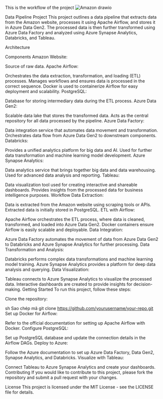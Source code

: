 This is the workflow of the project
![Amazon drawio](https://github.com/manhzeff/Data-Engineering-and-Analyst-with-Amazon-Data/assets/104782892/48fcad68-e566-4edd-9821-9afedba1152a)

Data Pipeline Project
This project outlines a data pipeline that extracts data from the Amazon website, processes it using Apache Airflow, and stores it in Azure Data Gen2. The processed data is then further transformed using Azure Data Factory and analyzed using Azure Synapse Analytics, Databricks, and Tableau.

Architecture

Components
Amazon Website:

Source of raw data.
Apache Airflow:

Orchestrates the data extraction, transformation, and loading (ETL) processes.
Manages workflows and ensures data is processed in the correct sequence.
Docker is used to containerize Airflow for easy deployment and scalability.
PostgreSQL:

Database for storing intermediary data during the ETL process.
Azure Data Gen2:

Scalable data lake that stores the transformed data.
Acts as the central repository for all data processed by the pipeline.
Azure Data Factory:

Data integration service that automates data movement and transformation.
Orchestrates data flow from Azure Data Gen2 to downstream components.
Databricks:

Provides a unified analytics platform for big data and AI.
Used for further data transformation and machine learning model development.
Azure Synapse Analytics:

Data analytics service that brings together big data and data warehousing.
Used for advanced data analysis and reporting.
Tableau:

Data visualization tool used for creating interactive and shareable dashboards.
Provides insights from the processed data for business intelligence purposes.
Workflow
Data Extraction:

Data is extracted from the Amazon website using scraping tools or APIs.
Extracted data is initially stored in PostgreSQL.
ETL with Airflow:

Apache Airflow orchestrates the ETL process, where data is cleaned, transformed, and loaded into Azure Data Gen2.
Docker containers ensure Airflow is easily scalable and deployable.
Data Integration:

Azure Data Factory automates the movement of data from Azure Data Gen2 to Databricks and Azure Synapse Analytics for further processing.
Data Transformation and Analysis:

Databricks performs complex data transformations and machine learning model training.
Azure Synapse Analytics provides a platform for deep data analysis and querying.
Data Visualization:

Tableau connects to Azure Synapse Analytics to visualize the processed data.
Interactive dashboards are created to provide insights for decision-making.
Getting Started
To run this project, follow these steps:

Clone the repository:

sh
Sao chép mã
git clone https://github.com/yourusername/your-repo.git
Set up Docker for Airflow:

Refer to the official documentation for setting up Apache Airflow with Docker.
Configure PostgreSQL:

Set up PostgreSQL database and update the connection details in the Airflow DAGs.
Deploy to Azure:

Follow the Azure documentation to set up Azure Data Factory, Data Gen2, Synapse Analytics, and Databricks.
Visualize with Tableau:

Connect Tableau to Azure Synapse Analytics and create your dashboards.
Contributing
If you would like to contribute to this project, please fork the repository and submit a pull request with your changes.

License
This project is licensed under the MIT License - see the LICENSE file for details.
